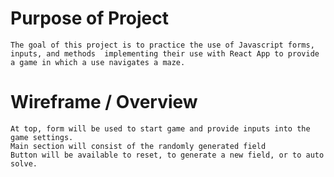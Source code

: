 # Purpose of Project
    The goal of this project is to practice the use of Javascript forms, inputs, and methods  implementing their use with React App to provide a game in which a use navigates a maze. 

# Wireframe / Overview

    At top, form will be used to start game and provide inputs into the game settings. 
    Main section will consist of the randomly generated field
    Button will be available to reset, to generate a new field, or to auto solve.


